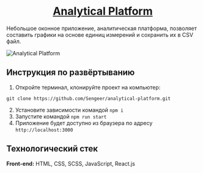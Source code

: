 <h1 align="center"><a href="https://sengeer.github.io/analytical-platform/" target="_blank">Analytical Platform</a></h1>

Небольшое оконное приложение, аналитическая платформа, позволяет составить графики на основе единиц измерений и сохранить их в CSV файл. 

![Analytical Platform](https://github.com/Sengeer/analytical-platform/assets/63221404/3730ebfa-3124-4102-8f6d-afeaca55dcb8)

## Инструкция по развёртыванию

1. Откройте терминал, клонируйте проект на компьютер:
```
git clone https://github.com/Sengeer/analytical-platform.git
```
2. Установите зависимости командой `npm i`
3. Запустите командой `npm run start`
4. Приложение будет доступно из браузера по адресу `http://localhost:3000`

## Технологический стек

**Front-end:** HTML, CSS, SCSS, JavaScript, React.js
